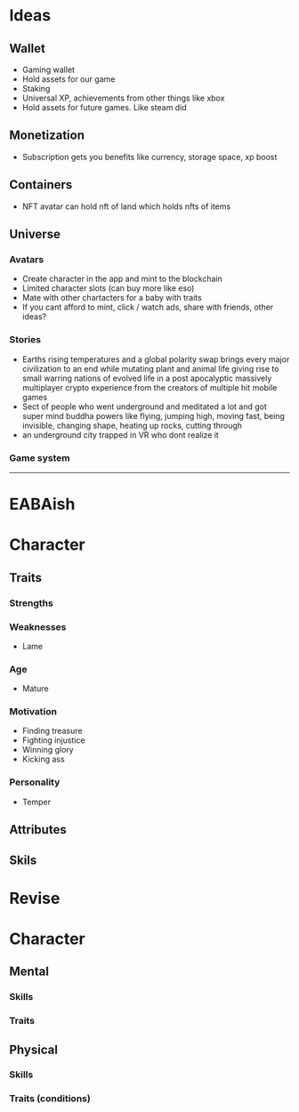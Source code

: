 # Ideas

## Wallet
- Gaming wallet
- Hold assets for our game
- Staking
- Universal XP, achievements from other things like xbox
- Hold assets for future games. Like steam did

## Monetization
- Subscription gets you benefits like currency, storage space, xp boost

## Containers
- NFT avatar can hold nft of land which holds nfts of items


## Universe
### Avatars
- Create character in the app and mint to the blockchain
- Limited character slots (can buy more like eso)
- Mate with other chartacters for a baby with traits
- If you cant afford to mint, click / watch ads, share with friends, other ideas?

### Stories
- Earths rising temperatures and a global polarity swap brings every major civilization to an end while mutating plant and animal life giving rise to small warring nations of evolved life in a post apocalyptic massively multiplayer crypto experience from the creators of multiple hit mobile games
- Sect of people who went underground and meditated a lot and got super mind buddha powers like flying, jumping high, moving fast, being invisible, changing shape, heating up rocks, cutting through
- an underground city trapped in VR who dont realize it 

### Game system

---

# EABAish

# Character
 ## Traits
  ### Strengths
  ### Weaknesses
   - Lame
  ### Age
   - Mature
  ### Motivation
   - Finding treasure
   - Fighting injustice
   - Winning glory
   - Kicking ass
  ### Personality
   - Temper
 ## Attributes
 ## Skils

 # Revise

 # Character
  ## Mental
   ### Skills
   ### Traits
  ## Physical
   ### Skills
   ### Traits (conditions)